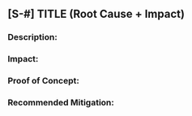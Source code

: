 ## [S-#] TITLE (Root Cause + Impact)

### Description:

### Impact: 

### Proof of Concept:

### Recommended Mitigation: